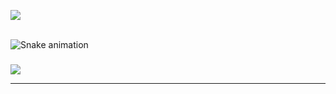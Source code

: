 ![](https://github-readme-stats.vercel.app/api/top-langs/?username=FlexTapeDev&theme=ayu-mirage&hide_border=false&include_all_commits=false&count_private=false&layout=compact)

<br clear="both">

<img src="https://profile-readme-generator.com/assets/snake.svg" alt="Snake animation" />

###

[![](https://visitcount.itsvg.in/api?id=FlexTapeDev&icon=5&color=3)](https://visitcount.itsvg.in)

---
